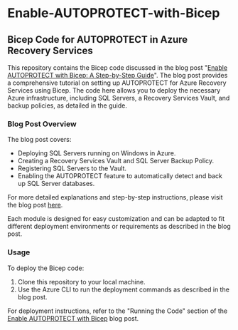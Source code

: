 # Enable-AUTOPROTECT-with-Bicep
## Bicep Code for AUTOPROTECT in Azure Recovery Services

This repository contains the Bicep code discussed in the blog post "[Enable AUTOPROTECT with Bicep: A Step-by-Step Guide](https://kjetilfuras.com/enable-autoprotect-with-bicep/)". 
The blog post provides a comprehensive tutorial on setting up AUTOPROTECT for Azure Recovery Services using Bicep. 
The code here allows you to deploy the necessary Azure infrastructure, including SQL Servers, a Recovery Services Vault, and backup policies, as detailed in the guide.

### Blog Post Overview
The blog post covers:
- Deploying SQL Servers running on Windows in Azure.
- Creating a Recovery Services Vault and SQL Server Backup Policy.
- Registering SQL Servers to the Vault.
- Enabling the AUTOPROTECT feature to automatically detect and back up SQL Server databases.

For more detailed explanations and step-by-step instructions, please visit the blog post [here](https://kjetilfuras.com/enable-autoprotect-with-bicep/).

Each module is designed for easy customization and can be adapted to fit different deployment environments or requirements as described in the blog post.

### Usage
To deploy the Bicep code:
1. Clone this repository to your local machine.
2. Use the Azure CLI to run the deployment commands as described in the blog post.

For deployment instructions, refer to the "Running the Code" section of the [Enable AUTOPROTECT with Bicep](https://kjetilfuras.com/enable-autoprotect-with-bicep/) blog post.
